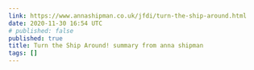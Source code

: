 ```yaml
---
link: https://www.annashipman.co.uk/jfdi/turn-the-ship-around.html
date: 2020-11-30 16:54 UTC
# published: false
published: true
title: Turn the Ship Around! summary from anna shipman
tags: []
---
```



